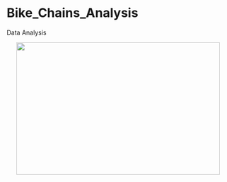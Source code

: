 # Bike_Chains_Analysis
Data Analysis
<p align="center">
  <img width="460" height="300" src="C:\\Users\\Abdo Sadk\\Desktop\\Brown Vintage Sport Bike\\1.png">
</p>
